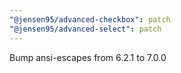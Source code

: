 ```yaml
---
"@jensen95/advanced-checkbox": patch
"@jensen95/advanced-select": patch
---
```


Bump ansi-escapes from 6.2.1 to 7.0.0


